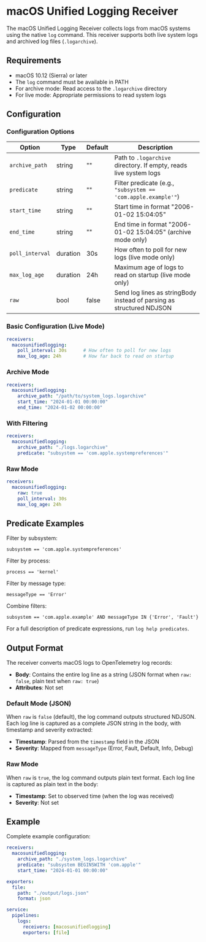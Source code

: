 # macOS Unified Logging Receiver

The macOS Unified Logging Receiver collects logs from macOS systems using the native `log` command. This receiver supports both live system logs and archived log files (`.logarchive`).

## Requirements

- macOS 10.12 (Sierra) or later
- The `log` command must be available in PATH
- For archive mode: Read access to the `.logarchive` directory
- For live mode: Appropriate permissions to read system logs

## Configuration

### Configuration Options

| Option | Type | Default | Description |
|--------|------|---------|-------------|
| `archive_path` | string | "" | Path to `.logarchive` directory. If empty, reads live system logs |
| `predicate` | string | "" | Filter predicate (e.g., `"subsystem == 'com.apple.example'"`) |
| `start_time` | string | "" | Start time in format "2006-01-02 15:04:05" |
| `end_time` | string | "" | End time in format "2006-01-02 15:04:05" (archive mode only) |
| `poll_interval` | duration | 30s | How often to poll for new logs (live mode only) |
| `max_log_age` | duration | 24h | Maximum age of logs to read on startup (live mode only) |
| `raw` | bool | false | Send log lines as stringBody instead of parsing as structured NDJSON |

### Basic Configuration (Live Mode)

```yaml
receivers:
  macosunifiedlogging:
    poll_interval: 30s      # How often to poll for new logs
    max_log_age: 24h        # How far back to read on startup
```

### Archive Mode

```yaml
receivers:
  macosunifiedlogging:
    archive_path: "/path/to/system_logs.logarchive"
    start_time: "2024-01-01 00:00:00"
    end_time: "2024-01-02 00:00:00"
```

### With Filtering

```yaml
receivers:
  macosunifiedlogging:
    archive_path: "./logs.logarchive"
    predicate: "subsystem == 'com.apple.systempreferences'"
```

### Raw Mode

```yaml
receivers:
  macosunifiedlogging:
    raw: true               
    poll_interval: 30s
    max_log_age: 24h
```


## Predicate Examples

Filter by subsystem:
```
subsystem == 'com.apple.systempreferences'
```

Filter by process:
```
process == 'kernel'
```

Filter by message type:
```
messageType == 'Error'
```

Combine filters:
```
subsystem == 'com.apple.example' AND messageType IN {'Error', 'Fault'}
```

For a full description of predicate expressions, run `log help predicates`.

## Output Format

The receiver converts macOS logs to OpenTelemetry log records:

- **Body**: Contains the entire log line as a string (JSON format when `raw: false`, plain text when `raw: true`)
- **Attributes**: Not set

### Default Mode (JSON)

When `raw` is `false` (default), the log command outputs structured NDJSON. Each log line is captured as a complete JSON string in the body, with timestamp and severity extracted:

- **Timestamp**: Parsed from the `timestamp` field in the JSON
- **Severity**: Mapped from `messageType` (Error, Fault, Default, Info, Debug)

### Raw Mode

When `raw` is `true`, the log command outputs plain text format. Each log line is captured as plain text in the body:

- **Timestamp**: Set to observed time (when the log was received)
- **Severity**: Not set

## Example

Complete example configuration:

```yaml
receivers:
  macosunifiedlogging:
    archive_path: "./system_logs.logarchive"
    predicate: "subsystem BEGINSWITH 'com.apple'"
    start_time: "2024-01-01 00:00:00"

exporters:
  file:
    path: "./output/logs.json"
    format: json

service:
  pipelines:
    logs:
      receivers: [macosunifiedlogging]
      exporters: [file]
```

